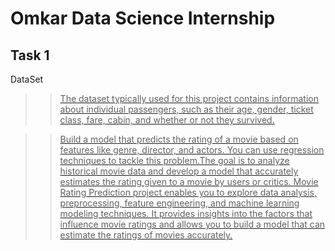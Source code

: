 # Omkar Data Science Internship
## Task 1
DataSet
<a href="https://github.com/Vomkar2024/CODESOFTDS/blob/main/DATA/Titanic-Dataset.csv">
>>The dataset typically used for this project contains information about individual passengers, such as their age, gender, ticket class, fare, cabin, and whether or not they survived.

 >> Build a model that predicts the rating of a movie based on features like genre, director, and actors. You can use regression techniques to tackle this problem.The goal is to analyze historical movie data and develop a model that accurately estimates the rating given to a movie by users or critics. Movie Rating Prediction project enables you to explore data analysis, preprocessing, feature engineering, and machine learning modeling techniques. It provides insights into the factors that influence movie ratings and allows you to build a model that can estimate the ratings of movies accurately.
